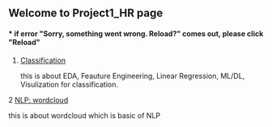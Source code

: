 ## Welcome to Project1_HR page

####  * if error "Sorry, something went wrong. Reload?" comes out, please click "Reload"

1. [Classification](https://github.com/tododata101/tododata101.github.io/blob/master/pythoncode/Project1_HR/Classification.ipynb) 

   this is about EDA, Feauture Engineering, Linear Regression, ML/DL, Visulization for classification.

2 [NLP: wordcloud](https://github.com/tododata101/tododata101.github.io/blob/master/pythoncode/Project1_HR/NLP_by_interview.ipynb)

   this is about wordcloud which is basic of NLP
